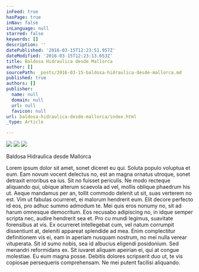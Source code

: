 ```yaml
---
inFeed: true
hasPage: true
inNav: false
inLanguage: null
starred: false
keywords: []
description: ''
datePublished: '2016-03-15T12:23:51.957Z'
dateModified: '2016-03-15T12:23:13.653Z'
title: Baldosa Hidraulica desde Mallorca
author: []
sourcePath: _posts/2016-03-15-baldosa-hidraulica-desde-mallorca.md
published: true
authors: []
publisher:
  name: null
  domain: null
  url: null
  favicon: null
url: baldosa-hidraulica-desde-mallorca/index.html
_type: Article

---
```

![](https://s3-us-west-2.amazonaws.com/the-grid-img/p/34a428a36a53b91dde96ef53659603e626b3b829.jpg)
![](https://s3-us-west-2.amazonaws.com/the-grid-img/p/f078575efdc709eb4cebaca5d09fb9760922e234.jpg)
![](https://the-grid-user-content.s3-us-west-2.amazonaws.com/89e9ae99-6ad6-494e-b0ff-8a10d1095b79.jpg)

Baldosa Hidraulica desde Mallorca

Lorem ipsum dolor sit amet, sonet diceret eu qui. Soluta populo voluptua et eum. Eam novum vocent delectus no, est an magna ornatus utroque, sonet detraxit erroribus ea ius. Sit no fuisset periculis. Ne modo recteque aliquando qui, ubique alterum scaevola ad vel, mollis oblique phaedrum his ut. Aeque mandamus per an, tollit commodo delenit ut sit, suas verterem no est.
Vim ut fabulas ocurreret, ei malorum hendrerit eum. Elit decore perfecto id eos, pro adhuc summo admodum te. Mei quis eros nonumy no, sit ad harum omnesque democritum. Eos recusabo adipiscing no, in idque semper scripta nec, audire hendrerit sea et.
Pro cu mundi legimus, suavitate forensibus at vis. Ex ocurreret intellegebat cum, vel natum corrumpit dissentiunt at, deleniti appareat splendide ad mea. Enim complectitur definitionem vis ei, eam in aperiam nusquam nostrum, no mei nulla verear vituperata. Sit id sumo nobis, sea id albucius eligendi posidonium.
Sed menandri reformidans ex. Sit iuvaret aliquam apeirian ei, qui at congue molestiae. Eu eum magna posse. Debitis dolores scripserit duo ut, te vis copiosae persequeris comprehensam. Ne mei putent facilisi aliquando.